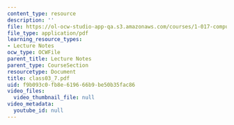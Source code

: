 ```yaml
---
content_type: resource
description: ''
file: https://ol-ocw-studio-app-qa.s3.amazonaws.com/courses/1-017-computing-and-data-analysis-for-environmental-applications-fall-2003/f9b093c0fb8e619666b9be50b35fac86_class03_7.pdf
file_type: application/pdf
learning_resource_types:
- Lecture Notes
ocw_type: OCWFile
parent_title: Lecture Notes
parent_type: CourseSection
resourcetype: Document
title: class03_7.pdf
uid: f9b093c0-fb8e-6196-66b9-be50b35fac86
video_files:
  video_thumbnail_file: null
video_metadata:
  youtube_id: null
---
```

